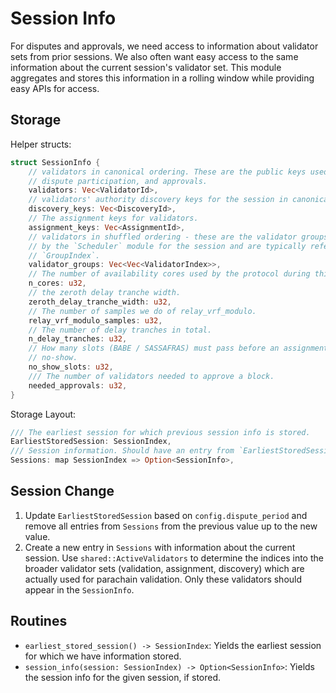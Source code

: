 # Session Info

For disputes and approvals, we need access to information about validator sets from prior sessions. We also often want easy access to the same information about the current session's validator set. This module aggregates and stores this information in a rolling window while providing easy APIs for access.

## Storage

Helper structs:

```rust
struct SessionInfo {
    // validators in canonical ordering. These are the public keys used for backing,
    // dispute participation, and approvals.
    validators: Vec<ValidatorId>,
    // validators' authority discovery keys for the session in canonical ordering.
    discovery_keys: Vec<DiscoveryId>,
    // The assignment keys for validators.
    assignment_keys: Vec<AssignmentId>,
    // validators in shuffled ordering - these are the validator groups as produced
    // by the `Scheduler` module for the session and are typically referred to by
    // `GroupIndex`.
    validator_groups: Vec<Vec<ValidatorIndex>>,
    // The number of availability cores used by the protocol during this session.
    n_cores: u32,
    // the zeroth delay tranche width.
    zeroth_delay_tranche_width: u32,
    // The number of samples we do of relay_vrf_modulo.
    relay_vrf_modulo_samples: u32,
    // The number of delay tranches in total.
    n_delay_tranches: u32,
    // How many slots (BABE / SASSAFRAS) must pass before an assignment is considered a
    // no-show.
    no_show_slots: u32,
    /// The number of validators needed to approve a block.
    needed_approvals: u32,
}
```

Storage Layout:

```rust
/// The earliest session for which previous session info is stored.
EarliestStoredSession: SessionIndex,
/// Session information. Should have an entry from `EarliestStoredSession..=CurrentSessionIndex`
Sessions: map SessionIndex => Option<SessionInfo>,
```

## Session Change

1. Update `EarliestStoredSession` based on `config.dispute_period` and remove all entries from `Sessions` from the previous value up to the new value.
1. Create a new entry in `Sessions` with information about the current session. Use `shared::ActiveValidators` to determine the indices into the broader validator sets (validation, assignment, discovery) which are actually used for parachain validation. Only these validators should appear in the `SessionInfo`.

## Routines

* `earliest_stored_session() -> SessionIndex`: Yields the earliest session for which we have information stored.
* `session_info(session: SessionIndex) -> Option<SessionInfo>`: Yields the session info for the given session, if stored.
